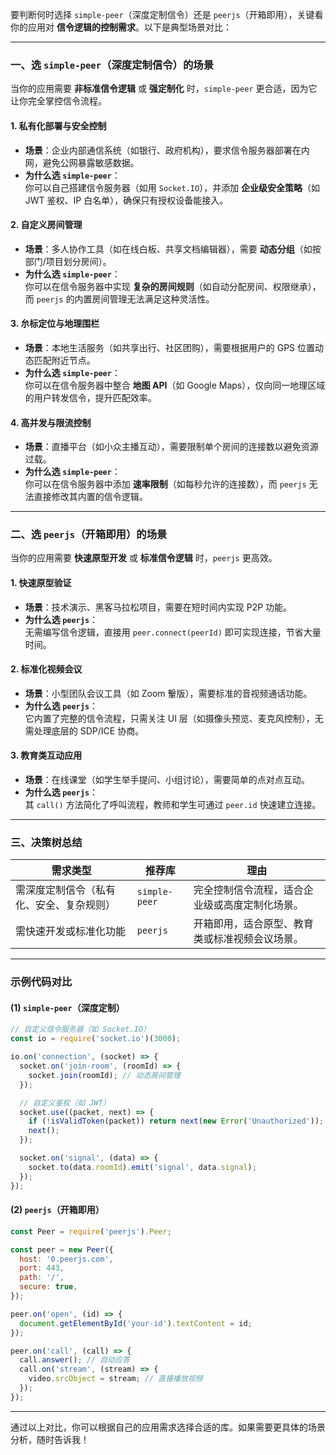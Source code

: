 要判断何时选择 `simple-peer`（深度定制信令）还是 `peerjs`（开箱即用），关键看你的应用对 **信令逻辑的控制需求**。以下是典型场景对比：

---

### **一、选 `simple-peer`（深度定制信令）的场景**
当你的应用需要 **非标准信令逻辑** 或 **强定制化** 时，`simple-peer` 更合适，因为它让你完全掌控信令流程。

#### **1. 私有化部署与安全控制**
- **场景**：企业内部通信系统（如银行、政府机构），要求信令服务器部署在内网，避免公网暴露敏感数据。
- **为什么选 `simple-peer`**：  
  你可以自己搭建信令服务器（如用 `Socket.IO`），并添加 **企业级安全策略**（如 JWT 鉴权、IP 白名单），确保只有授权设备能接入。

#### **2. 自定义房间管理**
- **场景**：多人协作工具（如在线白板、共享文档编辑器），需要 **动态分组**（如按部门/项目划分房间）。
- **为什么选 `simple-peer`**：  
  你可以在信令服务器中实现 **复杂的房间规则**（如自动分配房间、权限继承），而 `peerjs` 的内置房间管理无法满足这种灵活性。

#### **3. 厼标定位与地理围栏**
- **场景**：本地生活服务（如共享出行、社区团购），需要根据用户的 GPS 位置动态匹配附近节点。
- **为什么选 `simple-peer`**：  
  你可以在信令服务器中整合 **地图 API**（如 Google Maps），仅向同一地理区域的用户转发信令，提升匹配效率。

#### **4. 高并发与限流控制**
- **场景**：直播平台（如小众主播互动），需要限制单个房间的连接数以避免资源过载。
- **为什么选 `simple-peer`**：  
  你可以在信令服务器中添加 **速率限制**（如每秒允许的连接数），而 `peerjs` 无法直接修改其内置的信令逻辑。

---

### **二、选 `peerjs`（开箱即用）的场景**
当你的应用需要 **快速原型开发** 或 **标准信令逻辑** 时，`peerjs` 更高效。

#### **1. 快速原型验证**
- **场景**：技术演示、黑客马拉松项目，需要在短时间内实现 P2P 功能。
- **为什么选 `peerjs`**：  
  无需编写信令逻辑，直接用 `peer.connect(peerId)` 即可实现连接，节省大量时间。

#### **2. 标准化视频会议**
- **场景**：小型团队会议工具（如 Zoom 轚版），需要标准的音视频通话功能。
- **为什么选 `peerjs`**：  
  它内置了完整的信令流程，只需关注 UI 层（如摄像头预览、麦克风控制），无需处理底层的 SDP/ICE 协商。

#### **3. 教育类互动应用**
- **场景**：在线课堂（如学生举手提问、小组讨论），需要简单的点对点互动。
- **为什么选 `peerjs`**：  
  其 `call()` 方法简化了呼叫流程，教师和学生可通过 `peer.id` 快速建立连接。

---

### **三、决策树总结**
| **需求类型**               | **推荐库**      | **理由**                                                                 |
|----------------------------|------------------|--------------------------------------------------------------------------|
| 需深度定制信令（私有化、安全、复杂规则） | `simple-peer`    | 完全控制信令流程，适合企业级或高度定制化场景。                           |
| 需快速开发或标准化功能     | `peerjs`        | 开箱即用，适合原型、教育类或标准视频会议场景。                          |

---

### **示例代码对比**
#### **(1) `simple-peer`（深度定制）**
```javascript
// 自定义信令服务器（如 Socket.IO）
const io = require('socket.io')(3000);

io.on('connection', (socket) => {
  socket.on('join-room', (roomId) => {
    socket.join(roomId); // 动态房间管理
  });

  // 自定义鉴权（如 JWT）
  socket.use((packet, next) => {
    if (!isValidToken(packet)) return next(new Error('Unauthorized'));
    next();
  });

  socket.on('signal', (data) => {
    socket.to(data.roomId).emit('signal', data.signal);
  });
});
```

#### **(2) `peerjs`（开箱即用）**
```javascript
const Peer = require('peerjs').Peer;

const peer = new Peer({
  host: '0.peerjs.com',
  port: 443,
  path: '/',
  secure: true,
});

peer.on('open', (id) => {
  document.getElementById('your-id').textContent = id;
});

peer.on('call', (call) => {
  call.answer(); // 自动应答
  call.on('stream', (stream) => {
    video.srcObject = stream; // 直接播放视频
  });
});
```

---

通过以上对比，你可以根据自己的应用需求选择合适的库。如果需要更具体的场景分析，随时告诉我！